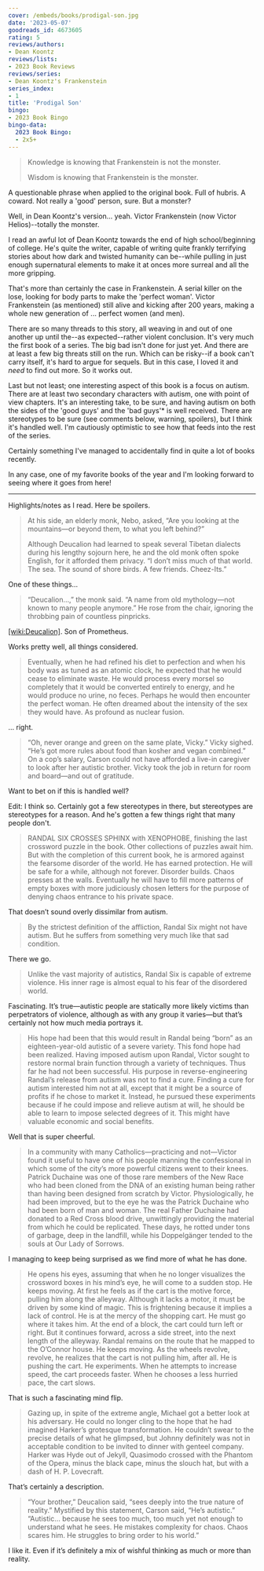 ```yaml
---
cover: /embeds/books/prodigal-son.jpg
date: '2023-05-07'
goodreads_id: 4673605
rating: 5
reviews/authors:
- Dean Koontz
reviews/lists:
- 2023 Book Reviews
reviews/series:
- Dean Koontz's Frankenstein
series_index:
- 1
title: 'Prodigal Son'
bingo:
- 2023 Book Bingo
bingo-data:
  2023 Book Bingo:
  - 2x5+
---
```

> Knowledge is knowing that Frankenstein is not the monster. 
> 
> Wisdom is knowing that Frankenstein is the monster.

A questionable phrase when applied to the original book. Full of hubris. A coward. Not really a 'good' person, sure. But a monster? 

Well, in Dean Koontz's version... yeah. Victor Frankenstein (now Victor Helios)--totally the monster. 

<!--more-->

I read an awful lot of Dean Koontz towards the end of high school/beginning of college. He's quite the writer, capable of writing quite frankly terrifying stories about how dark and twisted humanity can be--while pulling in just enough supernatural elements to make it at onces more surreal and all the more gripping.

That's more than certainly the case in Frankenstein. A serial killer on the lose, looking for body parts to make the 'perfect woman'. Victor Frankenstein (as mentioned) still alive and kicking after 200 years, making a whole new generation of ... perfect women (and men). 

There are so many threads to this story, all weaving in and out of one another up until the--as expected--rather violent conclusion. It's very much the first book of a series. The big bad isn't done for just yet. And there are at least a few big threats still on the run. Which can be risky--if a book can't carry itself, it's hard to argue for sequels. But in this case, I loved it and *need* to find out more. So it works out. 

Last but not least; one interesting aspect of this book is a focus on autism. There are at least two secondary characters with autism, one with point of view chapters. It's an interesting take, to be sure, and having autism on both the sides of the 'good guys' and the 'bad guys'* is well received. There are stereotypes to be sure (see comments below, warning, spoilers), but I think it's handled well. I'm cautiously optimistic to see how that feeds into the rest of the series. 

Certainly something I've managed to accidentally find in quite a lot of books recently. 

In any case, one of my favorite books of the year and I'm looking forward to seeing where it goes from here!

---

Highlights/notes as I read. Here be spoilers. 

> At his side, an elderly monk, Nebo, asked, “Are you looking at the mountains—or beyond them, to what you left behind?” 
> 
> Although Deucalion had learned to speak several Tibetan dialects during his lengthy sojourn here, he and the old monk often spoke English, for it afforded them privacy. “I don’t miss much of that world. The sea. The sound of shore birds. A few friends. Cheez-Its.”

One of these things…

> “Deucalion…,” the monk said. “A name from old mythology—not known to many people anymore.” He rose from the chair, ignoring the throbbing pain of countless pinpricks.

[[wiki:Deucalion]](). Son of Prometheus. 

Works pretty well, all things considered. 

> Eventually, when he had refined his diet to perfection and when his body was as tuned as an atomic clock, he expected that he would cease to eliminate waste. He would process every morsel so completely that it would be converted entirely to energy, and he would produce no urine, no feces. Perhaps he would then encounter the perfect woman. He often dreamed about the intensity of the sex they would have. As profound as nuclear fusion.

… right.

> “Oh, never orange and green on the same plate, Vicky.” Vicky sighed. “He’s got more rules about food than kosher and vegan combined.” On a cop’s salary, Carson could not have afforded a live-in caregiver to look after her autistic brother. Vicky took the job in return for room and board—and out of gratitude.

Want to bet on if this is handled well?

Edit: I think so. Certainly got a few stereotypes in there, but stereotypes are stereotypes for a reason. And he's gotten a few things right that many people don't. 

> RANDAL SIX CROSSES SPHINX with XENOPHOBE, finishing the last crossword puzzle in the book. Other collections of puzzles await him. But with the completion of this current book, he is armored against the fearsome disorder of the world. He has earned protection. He will be safe for a while, although not forever. Disorder builds. Chaos presses at the walls. Eventually he will have to fill more patterns of empty boxes with more judiciously chosen letters for the purpose of denying chaos entrance to his private space.

That doesn’t sound overly dissimilar from autism.

> By the strictest definition of the affliction, Randal Six might not have autism. But he suffers from something very much like that sad condition.

There we go.

> Unlike the vast majority of autistics, Randal Six is capable of extreme violence. His inner rage is almost equal to his fear of the disordered world.

Fascinating. It’s true—autistic people are statically more likely victims than perpetrators of violence, although as with any group it varies—but that’s certainly not how much media portrays it.

> His hope had been that this would result in Randal being “born” as an eighteen-year-old autistic of a severe variety. This fond hope had been realized. Having imposed autism upon Randal, Victor sought to restore normal brain function through a variety of techniques. Thus far he had not been successful. His purpose in reverse-engineering Randal’s release from autism was not to find a cure. Finding a cure for autism interested him not at all, except that it might be a source of profits if he chose to market it. Instead, he pursued these experiments because if he could impose and relieve autism at will, he should be able to learn to impose selected degrees of it. This might have valuable economic and social benefits.

Well that is super cheerful.

> In a community with many Catholics—practicing and not—Victor found it useful to have one of his people manning the confessional in which some of the city’s more powerful citizens went to their knees. Patrick Duchaine was one of those rare members of the New Race who had been cloned from the DNA of an existing human being rather than having been designed from scratch by Victor. Physiologically, he had been improved, but to the eye he was the Patrick Duchaine who had been born of man and woman. The real Father Duchaine had donated to a Red Cross blood drive, unwittingly providing the material from which he could be replicated. These days, he rotted under tons of garbage, deep in the landfill, while his Doppelgänger tended to the souls at Our Lady of Sorrows.

I managing to keep being surprised as we find more of what he has done.

> He opens his eyes, assuming that when he no longer visualizes the crossword boxes in his mind’s eye, he will come to a sudden stop. He keeps moving. At first he feels as if the cart is the motive force, pulling him along the alleyway. Although it lacks a motor, it must be driven by some kind of magic. This is frightening because it implies a lack of control. He is at the mercy of the shopping cart. He must go where it takes him. At the end of a block, the cart could turn left or right. But it continues forward, across a side street, into the next length of the alleyway. Randal remains on the route that he mapped to the O’Connor house. He keeps moving. As the wheels revolve, revolve, he realizes that the cart is not pulling him, after all. He is pushing the cart. He experiments. When he attempts to increase speed, the cart proceeds faster. When he chooses a less hurried pace, the cart slows.

That is such a fascinating mind flip.

> Gazing up, in spite of the extreme angle, Michael got a better look at his adversary. He could no longer cling to the hope that he had imagined Harker’s grotesque transformation. He couldn’t swear to the precise details of what he glimpsed, but Johnny definitely was not in acceptable condition to be invited to dinner with genteel company. Harker was Hyde out of Jekyll, Quasimodo crossed with the Phantom of the Opera, minus the black cape, minus the slouch hat, but with a dash of H. P. Lovecraft.

That’s certainly a description.

> “Your brother,” Deucalion said, “sees deeply into the true nature of reality.” Mystified by this statement, Carson said, “He’s autistic.” “Autistic… because he sees too much, too much yet not enough to understand what he sees. He mistakes complexity for chaos. Chaos scares him. He struggles to bring order to his world.”

I like it. Even if it’s definitely a mix of wishful thinking as much or more than reality. 